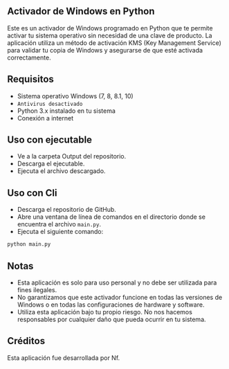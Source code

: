 ## Activador de Windows en Python

Este es un activador de Windows programado en Python que te permite activar tu sistema operativo sin necesidad de una clave de producto. La aplicación utiliza un método de activación KMS (Key Management Service) para validar tu copia de Windows y asegurarse de que esté activada correctamente.

## Requisitos
- Sistema operativo Windows (7, 8, 8.1, 10)
- `Antivirus desactivado`
- Python 3.x instalado en tu sistema
- Conexión a internet

## Uso con ejecutable
- Ve a la carpeta Output del repositorio.
- Descarga el ejecutable.
- Ejecuta el archivo descargado.

## Uso con Cli
- Descarga el repositorio de GitHub.
- Abre una ventana de línea de comandos en el directorio donde se encuentra el archivo `main.py`.
- Ejecuta el siguiente comando:
```sh
python main.py
```
## Notas
- Esta aplicación es solo para uso personal y no debe ser utilizada para fines ilegales.
- No garantizamos que este activador funcione en todas las versiones de Windows o en todas las configuraciones de hardware y software.
- Utiliza esta aplicación bajo tu propio riesgo. No nos hacemos responsables por cualquier daño que pueda ocurrir en tu sistema.

## Créditos
Esta aplicación fue desarrollada por Nf.
